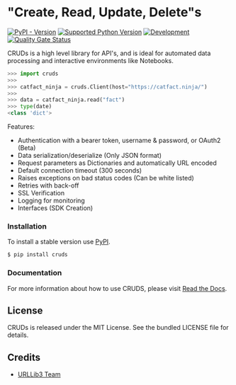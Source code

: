 # "Create, Read, Update, Delete"s

[![PyPI - Version](https://img.shields.io/pypi/v/cruds)](https://pypi.org/project/cruds/)
[![Supported Python Version](https://img.shields.io/pypi/pyversions/cruds?logo=python&logoColor=FFE873)](https://pypi.org/project/cruds/)
[![Development](https://github.com/johnbrandborg/cruds/actions/workflows/development.yml/badge.svg)](https://github.com/johnbrandborg/cruds/actions/workflows/development.yml)
[![Quality Gate Status](https://sonarcloud.io/api/project_badges/measure?project=johnbrandborg_cruds&metric=alert_status)](https://sonarcloud.io/summary/new_code?id=johnbrandborg_cruds)

CRUDs is a high level library for API's, and is ideal for automated data processing
and interactive environments like Notebooks.

```python
>>> import cruds
>>>
>>> catfact_ninja = cruds.Client(host="https://catfact.ninja/")
>>>
>>> data = catfact_ninja.read("fact")
>>> type(date)
<class 'dict'>
```

Features:
 * Authentication with a bearer token, username & password, or OAuth2 (Beta)
 * Data serialization/deserialize (Only JSON format)
 * Request parameters as Dictionaries and automatically URL encoded
 * Default connection timeout (300 seconds)
 * Raises exceptions on bad status codes (Can be white listed)
 * Retries with back-off
 * SSL Verification
 * Logging for monitoring
 * Interfaces (SDK Creation)

### Installation

To install a stable version use [PyPI](https://pypi.org/project/cruds/).

```bash
$ pip install cruds
```

### Documentation

For more information about how to use CRUDS, please visit [Read the Docs](https://cruds.readthedocs.io).

## License

CRUDs is released under the MIT License. See the bundled LICENSE file for details.

## Credits

* [URLLib3 Team](https://github.com/urllib3)
